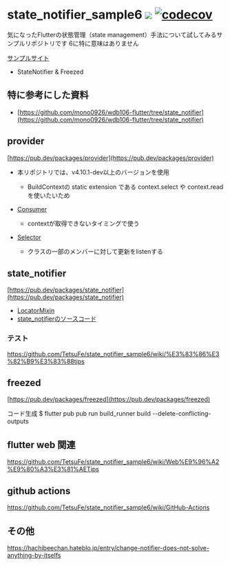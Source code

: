 # state_notifier_sample6 ![](https://github.com/tetsufe/state_notifier_sample6/workflows/Flutter%20CI/badge.svg) [![codecov](https://codecov.io/gh/TetsuFe/state_notifier_sample6/branch/master/graph/badge.svg)](https://codecov.io/gh/TetsuFe/state_notifier_sample6)
気になったFlutterの状態管理（state management）手法について試してみるサンプルリポジトリです
6に特に意味はありません

[サンプルサイト](https://tetsufe.github.io/state_notifier_sample6/)

- StateNotifier & Freezed


## 特に参考にした資料
- [https://github.com/mono0926/wdb106-flutter/tree/state_notifier](https://github.com/mono0926/wdb106-flutter/tree/state_notifier)

## provider
[https://pub.dev/packages/provider](https://pub.dev/packages/provider)

- 本リポジトリでは、v4.10.1-dev以上のバージョンを使用
  - BuildContextの static extension である context.select や context.read を使いたいため

- [Consumer](https://pub.dev/documentation/provider/latest/provider/Consumer-class.html)
  - contextが取得できないタイミングで使う
- [Selector]()
  - クラスの一部のメンバーに対して更新をlistenする

## state_notifier
[https://pub.dev/packages/state_notifier](https://pub.dev/packages/state_notifier)


- [LocatorMixin](https://pub.dev/documentation/state_notifier/latest/state_notifier/LocatorMixin-mixin.html)
- [state_notifierのソースコード](https://github.com/rrousselGit/state_notifier/blob/master/packages/state_notifier/lib/state_notifier.dart)


### テスト
https://github.com/TetsuFe/state_notifier_sample6/wiki/%E3%83%86%E3%82%B9%E3%83%88tips


## freezed
[https://pub.dev/packages/freezed](https://pub.dev/packages/freezed)

コード生成
$ flutter pub pub run build_runner build --delete-conflicting-outputs


## flutter web 関連
https://github.com/TetsuFe/state_notifier_sample6/wiki/Web%E9%96%A2%E9%80%A3%E3%81%AETips


## github actions
https://github.com/TetsuFe/state_notifier_sample6/wiki/GitHub-Actions


## その他
https://hachibeechan.hateblo.jp/entry/change-notifier-does-not-solve-anything-by-itselfs

